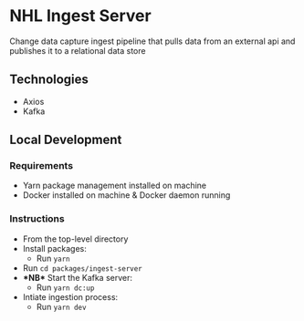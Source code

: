 # NHL Ingest Server

Change data capture ingest pipeline that pulls data from an external api and publishes it to
a relational data store

## Technologies

- Axios
- Kafka

## Local Development

### Requirements

- Yarn package management installed on machine
- Docker installed on machine & Docker daemon running

### Instructions

- From the top-level directory
- Install packages:
  - Run `yarn`
- Run `cd packages/ingest-server`
- **\*NB\*** Start the Kafka server:
  - Run `yarn dc:up`
- Intiate ingestion process:
  - Run `yarn dev`
